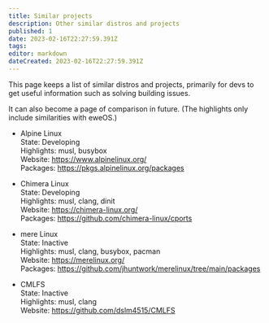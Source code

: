 ```yaml
---
title: Similar projects
description: Other similar distros and projects
published: 1
date: 2023-02-16T22:27:59.391Z
tags: 
editor: markdown
dateCreated: 2023-02-16T22:27:59.391Z
---
```


This page keeps a list of similar distros and projects, primarily for devs to get useful information such as solving building issues.

It can also become a page of comparison in future.
(The highlights only include similarities with eweOS.)

- Alpine Linux  
  State: Developing     
  Highlights: musl, busybox     
  Website: https://www.alpinelinux.org/     
  Packages: https://pkgs.alpinelinux.org/packages

- Chimera Linux     
  State: Developing     
  Highlights: musl, clang, dinit        
  Website: https://chimera-linux.org/       
  Packages: https://github.com/chimera-linux/cports     

- mere Linux        
  State: Inactive       
  Highlights: musl, clang, busybox, pacman      
  Website: https://merelinux.org/       
  Packages: https://github.com/jhuntwork/merelinux/tree/main/packages   

- CMLFS    
  State: Inactive       
  Highlights: musl, clang       
  Website: https://github.com/dslm4515/CMLFS        